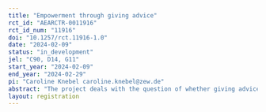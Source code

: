 ```yaml
---
title: "Empowerment through giving advice"
rct_id: "AEARCTR-0011916"
rct_id_num: "11916"
doi: "10.1257/rct.11916-1.0"
date: "2024-02-09"
status: "in_development"
jel: "C90, D14, G11"
start_year: "2024-02-09"
end_year: "2024-02-29"
pi: "Caroline Knebel caroline.knebel@zew.de"
abstract: "The project deals with the question of whether giving advice on a tool that simulates financial investments can strengthen people's confidence in their own financial decision-making abilities. The particular focus is on women. The project is funded by the Joachim Herz Foundation. "
layout: registration
---
```


